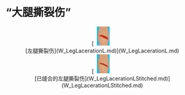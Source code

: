 # “大腿撕裂伤”  
<div style="display:inline-block"><div class="gamedatalist" style="text-align:center;;min-height:0px;"><div style="text-align:center;">[<div style="width:50px;display:inline-block;text-align:center"><img decoding="async" src="../wiki/Sprite/LegLaceration.png" href="a.md" style="max-width:50px;max-height:50px;"></div><br>[左腿撕裂伤](W_LegLacerationL.md)](W_LegLacerationL.md)</div></div><div class="gamedatalist" style="text-align:center;;min-height:0px;"><div style="text-align:center;">[<div style="width:50px;display:inline-block;text-align:center"><img decoding="async" src="../wiki/Sprite/LegLacerationStitched.png" href="a.md" style="max-width:50px;max-height:50px;"></div><br>[已缝合的左腿撕裂伤](W_LegLacerationLStitched.md)](W_LegLacerationLStitched.md)</div></div></div>  
  


<script>document.title="“大腿撕裂伤” - 卡牌生存百科 Card Survival Wiki";</script>